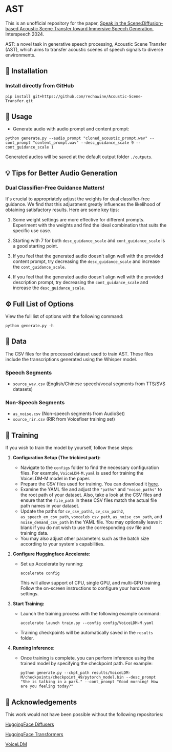 # AST

This is an unofficial repository for the paper, [Speak in the Scene:Diffusion-based Acoustic Scene Transfer toward Immersive Speech Generation](https://arxiv.org/pdf/2406.12688), Interspeech 2024.

<!-- <p align="center">
  <img src="main_figure.png"/>
</p> -->

AST: a novel task in generative speech processing, Acoustic Scene Transfer (AST), which aims to transfer acoustic scenes of speech signals to diverse environments.


<!-- <a href='https://voiceldm.github.io/'><img src='https://img.shields.io/badge/Project-Page-Green'></a>  <a href='https://arxiv.org/abs/2309.13664'><img src='https://img.shields.io/badge/Paper-Arxiv-red'></a> [![Open in Colab](https://colab.research.google.com/assets/colab-badge.svg)](https://colab.research.google.com/drive/15iFqvZL4cBeJcQaoq4j2sjnbcUjeaPMo?usp=sharing) -->


## 🔧 Installation

### Install directly from GitHub
```shell
pip install git+https://github.com/rechawine/Acoustic-Scene-Transfer.git
```
<!-- 
**OR**

### Install from source
```shell
git clone https://github.com/glory20h/VoiceLDM.git
cd VoiceLDM
pip install -e .
``` -->

## 📖 Usage

<!-- - Generate audio with description prompt and content prompt:
```shell
python generate.py --desc_prompt "She is talking in a park." --cont_prompt "Good morning! How are you feeling today?"
``` -->

- Generate audio with audio prompt and content prompt:
```shell
python generate.py --audio_prompt "cloned_acoustic_prompt.wav" --cont_prompt "content_prompt.wav" --desc_guidance_scale 9 --cont_guidance_scale 1
```

<!-- - Text-to-Speech Example:
```shell
python generate.py --desc_prompt "clean speech" --cont_prompt "Good morning! How are you feeling today?" --desc_guidance_scale 1 --cont_guidance_scale 9
``` -->

<!-- - Text-to-Audio Example:
```shell
python generate.py --desc_prompt "trumpet" --cont_prompt "_" --desc_guidance_scale 9 --cont_guidance_scale 1
``` -->

Generated audios will be saved at the default output folder `./outputs`.

## 💡 Tips for Better Audio Generation

### Dual Classifier-Free Guidance Matters!

It's crucial to appropriately adjust the weights for dual classifier-free guidance. We find that this adjustment greatly influences the likelihood of obtaining satisfactory results. Here are some key tips:

1. Some weight settings are more effective for different prompts. Experiment with the weights and find the ideal combination that suits the specific use case.

2. Starting with 7 for both `desc_guidance_scale` and `cont_guidance_scale` is a good starting point.

3. If you feel that the generated audio doesn't align well with the provided content prompt, try decreasing the `desc_guidance_scale` and increase the `cont_guidance_scale`.

4. If you feel that the generated audio doesn't align well with the provided description prompt, try decreasing the `cont_guidance_scale` and increase the `desc_guidance_scale`.

## ⚙️ Full List of Options
View the full list of options with the following command:
```console
python generate.py -h
```


## 💾 Data

The CSV files for the processed dataset used to train AST. These files include the transcriptions generated using the Whisper model.

### Speech Segments
- `source_wav.csv` (English/Chinese speech/vocal segments from TTS/SVS datasets)
<!-- - `cv1.csv` (English speech segments from CommonVoice 13.0 en, it has been split into two to meet the file size limitations on GitHub.)
- `cv2.csv`
- `voxceleb.csv` (English speech segments from VoxCeleb1) -->

### Non-Speech Segments
- `as_noise.csv` (Non-speech segments from AudioSet)
- `source_rir.csv` (RIR from Voicefixer training set)

## 🧠 Training

If you wish to train the model by yourself, follow these steps:

1. **Configuration Setup (The trickiest part):**
    - Navigate to the `configs` folder to find the necessary configuration files. For example, `VoiceLDM-M.yaml` is used for training the VoiceLDM-M model in the paper.
    - Prepare the CSV files used for training. You can download it [here](https://github.com/glory20h/voiceldm-data).
    - Examine the YAML file and adjust the `"paths"` and `"noise_paths"` to the root path of your dataset. Also, take a look at the CSV files and ensure that the `file_path` in these CSV files match the actual file path names in your dataset.
    - Update the paths for `cv_csv_path1`, `cv_csv_path2`, `as_speech_en_csv_path`, `voxceleb_csv_path`, `as_noise_csv_path`, and `noise_demand_csv_path` in the YAML file. You may optionally leave it blank if you do not wish to use the corresponding csv file and training data.
    - You may also adjust other parameters such as the batch size according to your system's capabilities.

2. **Configure Huggingface Accelerate:**
    - Set up Accelerate by running:
        ```shell
        accelerate config
        ```
        This will allow support of CPU, single GPU, and multi-GPU training.
        Follow the on-screen instructions to configure your hardware settings.
3. **Start Training:**
    - Launch the training process with the following example command:
        ```shell
        accelerate launch train.py --config config/VoiceLDM-M.yaml
        ```
    - Training checkpoints will be automatically saved in the `results` folder.

4. **Running Inference:**
    - Once training is complete, you can perform inference using the trained model by specifying the checkpoint path. For example:
        ```shell
        python generate.py --ckpt_path results/VoiceLDM-M/checkpoints/checkpoint_49/pytorch_model.bin --desc_prompt "She is talking in a park." --cont_prompt "Good morning! How are you feeling today?" 
        ``` 

## 🙏 Acknowledgements
This work would not have been possible without the following repositories:

[HuggingFace Diffusers](https://github.com/huggingface/diffusers)

[HuggingFace Transformers](https://github.com/huggingface/transformers)

[VoiceLDM](https://github.com/glory20h/voiceldm)

